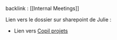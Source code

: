 backlink : [[Internal Meetings]]

Lien vers le dossier sur sharepoint de Julie :
- Lien vers [Copil projets](https://skfgroup.sharepoint.com/:f:/r/sites/O365-S2MGestiondeprojets/Shared%20Documents/General/4.%20COPIL%20Projets?csf=1&web=1&e=cAy5AW)
